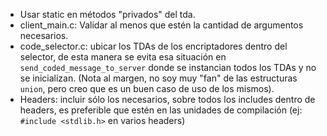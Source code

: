 * Usar static en métodos "privados" del tda.
* client_main.c: Validar al menos que estén la cantidad de argumentos necesarios.
* code_selector.c: ubicar los TDAs de los encriptadores dentro del selector, de esta manera se evita esa situación en `send_coded_message_to_server` donde se instancian todos los TDAs y no se inicializan. (Nota al margen, no soy muy "fan" de las estructuras `union`, pero creo que es un buen caso de uso de los mismos).
* Headers: incluir sólo los necesarios, sobre todos los includes dentro de headers, es preferible que estén en las unidades de compilación (ej: `#include <stdlib.h>` en varios headers)
